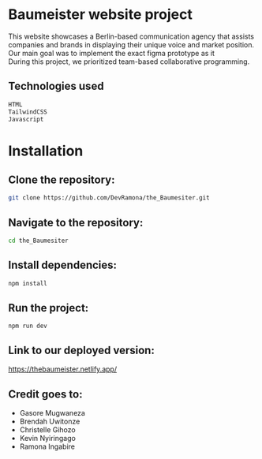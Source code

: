 # Baumeister website project
This website showcases a Berlin-based communication agency that assists companies and brands in displaying their unique voice and market position. Our main goal was to implement the exact figma prototype as it <br/>
During this project, we prioritized team-based collaborative programming.

## Technologies used
``` bash
HTML
TailwindCSS
Javascript
```
# Installation
## Clone the repository:
``` bash
git clone https://github.com/DevRamona/the_Baumesiter.git
```
## Navigate to the repository:
``` bash
cd the_Baumesiter
```
## Install dependencies:
``` bash
npm install
```
## Run the project:
```
npm run dev
```
## Link to our deployed version: 
https://thebaumeister.netlify.app/

## Credit goes to:
- Gasore Mugwaneza 
- Brendah Uwitonze 
- Christelle Gihozo
- Kevin Nyiringago
- Ramona Ingabire

